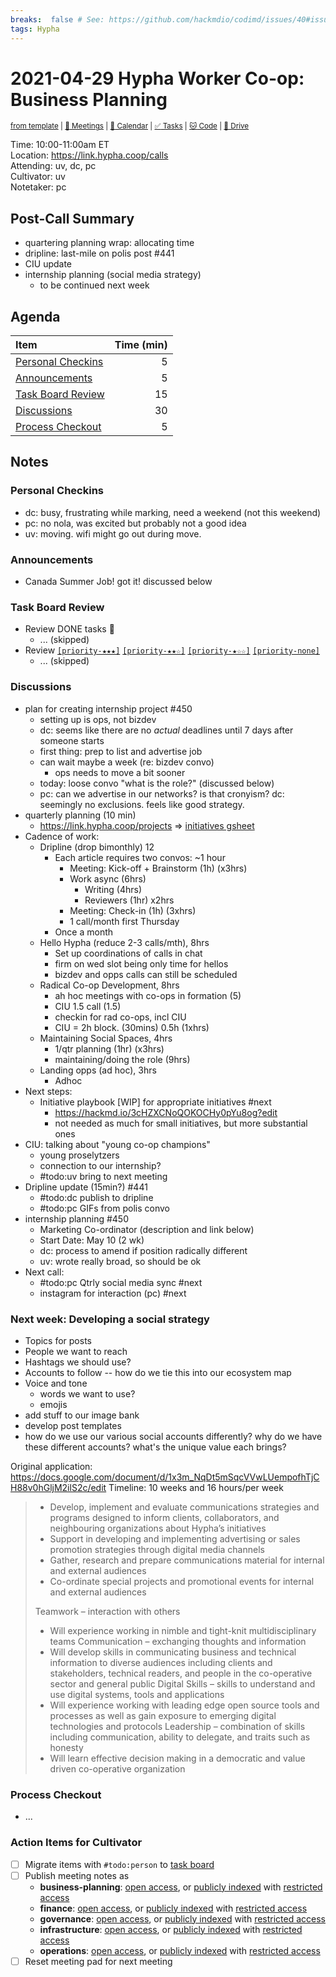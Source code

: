 ```yaml
---
breaks:  false # See: https://github.com/hackmdio/codimd/issues/40#issuecomment-172927690
tags: Hypha
---
```

# 2021-04-29 Hypha Worker Co-op: Business Planning 

<sup>[from template][template] | [:notebook: Meetings][meetings] | [:date: Calendar][calendar] | [:white_check_mark: Tasks][tasks] | [:cat: Code][gh] | [:open_file_folder: Drive][drive]</sup>

Time:       10:00-11:00am ET  
Location:   https://link.hypha.coop/calls  
Attending:  uv, dc, pc  
Cultivator: uv  
Notetaker:  pc

## Post-Call Summary

- quartering planning wrap: allocating time
- dripline: last-mile on polis post #441
- CIU update
- internship planning (social media strategy)
    - to be continued next week

## Agenda

| Item                                            | Time (min) |
|:------------------------------------------------|-----------:|
| [Personal Checkins](#Personal-Checkins)         |          5 |
| [Announcements](#Announcements)                 |          5 |
| [Task Board Review](#Task-Board-Review)         |         15 |
| [Discussions](#Discussions)                     |         30 |
| [Process Checkout](#Process-Checkout)           |          5 |

## Notes

### Personal Checkins

- dc: busy, frustrating while marking, need a weekend (not this weekend)
- pc: no nola, was excited but probably not a good idea
- uv: moving. wifi might go out during move.

### Announcements

- Canada Summer Job! got it! discussed below

### Task Board Review

- Review DONE tasks :tada:
	- ... (skipped)
- Review [`[priority-★★★]`][l-pri-hi] [`[priority-★★☆]`][l-pri-md] [`[priority-★☆☆]`][l-pri-lo] [`[priority-none]`][l-pri-none]
	- ... (skipped)

### Discussions

- plan for creating internship project #450
    - setting up is ops, not bizdev
    - dc: seems like there are no _actual_ deadlines until 7 days after someone starts
    - first thing: prep to list and advertise job
    - can wait maybe a week (re: bizdev convo)
        - ops needs to move a bit sooner
    - today: loose convo "what is the role?" (discussed below)
    - pc: can we advertise in our networks? is that cronyism? dc: seemingly no exclusions. feels like good strategy.
- quarterly planning (10 min)
    - https://link.hypha.coop/projects => [initiatives gsheet](https://docs.google.com/spreadsheets/d/1LyElXvLj7ASclSPQqcgOnuEWqBWBStilEfOhIosZzhA/edit#gid=858595530)
- Cadence of work:
    - Dripline (drop bimonthly) 12
        - Each article requires two convos: ~1 hour
            - Meeting: Kick-off + Brainstorm (1h) (x3hrs)
            - Work async (6hrs)
                - Writing (4hrs)
                - Reviewers (1hr) x2hrs
            - Meeting: Check-in (1h) (3xhrs)
            - 1 call/month first Thursday
        - Once a month
    - Hello Hypha (reduce 2-3 calls/mth), 8hrs
        - Set up coordinations of calls in chat
        - firm on wed slot being only time for hellos
        - bizdev and opps calls can still be scheduled
    - Radical Co-op Development, 8hrs
        - ah hoc meetings with co-ops in formation (5)
        - CIU 1.5 call (1.5)
        - checkin for rad co-ops, incl CIU
        - CIU = 2h block. (30mins) 0.5h (1xhrs)
    - Maintaining Social Spaces, 4hrs
        - 1/qtr planning (1hr) (x3hrs) 
        - maintaining/doing the role (9hrs) 
    - Landing opps (ad hoc), 3hrs
        - Adhoc
- Next steps:
    - Initiative playbook [WIP] for appropriate initiatives #next
        - https://hackmd.io/3cHZXCNoQOKOCHy0pYu8og?edit
        - not needed as much for small initiatives, but more substantial ones
- CIU: talking about "young co-op champions"
    - young proselytzers 
    - connection to our internship?
    - #todo:uv bring to next meeting
- Dripline update (15min?) #441
    - #todo:dc publish to dripline
    - #todo:pc GIFs from polis convo
- internship planning #450
    - Marketing Co-ordinator (description and link below)
    - Start Date: May 10 (2 wk)
    - dc: process to amend if position radically different
    - uv: wrote really broad, so should be ok
- Next call:
    - #todo:pc Qtrly social media sync #next
    - instagram for interaction (pc) #next

### Next week: Developing a social strategy
- Topics for posts
- People we want to reach
- Hashtags we should use?
- Accounts to follow -- how do we tie this into our ecosystem map
- Voice and tone
    - words we want to use?
    - emojis
- add stuff to our image bank
- develop post templates
- how do we use our various social accounts differently? why do we have these different accounts? what's the unique value each brings?

Original application: https://docs.google.com/document/d/1x3m_NqDt5mSqcVVwLUempofhTjCH88v0hGljM2ilS2c/edit
Timeline: 10 weeks and 16 hours/per week

> - Develop, implement and evaluate communications strategies and programs designed to inform clients, collaborators, and neighbouring organizations about Hypha’s initiatives
> - Support in developing and implementing advertising or sales promotion strategies through digital media channels
> - Gather, research and prepare communications material for internal and external audiences
> - Co-ordinate special projects and promotional events for internal and external audiences 
>
> Teamwork – interaction with others
> - Will experience working in nimble and tight-knit multidisciplinary teams
Communication – exchanging thoughts and information
> - Will develop skills in communicating business and technical information to diverse audiences including clients and stakeholders, technical readers, and people in the co-operative sector and general public
Digital Skills – skills to understand and use digital systems, tools and applications
> - Will experience working with leading edge open source tools and processes as well as gain exposure to emerging digital technologies and protocols
Leadership – combination of skills including communication, ability to delegate, and traits such as honesty
> - Will learn effective decision making in a democratic and value driven co-operative organization


### Process Checkout

- ...


### Action Items for Cultivator

- [ ] Migrate items with `#todo:person` to [task board][tasks]
- [ ] Publish meeting notes as
	- **business-planning**: [open access][biz-public], or [publicly indexed][biz-index] with [restricted access][biz-private]
	- **finance**: [open access][fin-public], or [publicly indexed][fin-index] with [restricted access][fin-private]
	- **governance**: [open access][gov-public], or [publicly indexed][gov-index] with [restricted access][gov-private]
	- **infrastructure**: [open access][inf-public], or [publicly indexed][inf-index] with [restricted access][inf-private]
	- **operations**: [open access][ops-public], or [publicly indexed][ops-index] with [restricted access][ops-private]
- [ ] Reset meeting pad for next meeting

<!-- Links: Important -->
[template]: https://link.hypha.coop/wg-template
[meetings]: https://link.hypha.coop/meetings
[calendar]: https://link.hypha.coop/calendar
[tasks]:    https://link.hypha.coop/tasks
[gh]:       https://link.hypha.coop/gh
[drive]:    https://link.hypha.coop/drive

<!-- Links: Labels -->
[l-pri-hi]: https://github.com/orgs/hyphacoop/projects/2?card_filter_query=label:[priority-★★★]
[l-pri-md]: https://github.com/orgs/hyphacoop/projects/2?card_filter_query=label:[priority-★★☆]
[l-pri-lo]: https://github.com/orgs/hyphacoop/projects/2?card_filter_query=label:[priority-★☆☆]
[l-pri-none]: https://github.com/orgs/hyphacoop/projects/2?card_filter_query=-label:[priority-★☆☆]+-label:[priority-★★☆]+-label:[priority-★★★]
[l-biz]: https://github.com/orgs/hyphacoop/projects/2?card_filter_query=label:"wg:business-planning"
[l-fin]: https://github.com/orgs/hyphacoop/projects/2?card_filter_query=label:"wg:finance"
[l-gov]: https://github.com/orgs/hyphacoop/projects/2?card_filter_query=label:"wg:governance
[l-inf]: https://github.com/orgs/hyphacoop/projects/2?card_filter_query=label:"wg:infrastructure"
[l-ops]: https://github.com/orgs/hyphacoop/projects/2?card_filter_query=label:"wg:operations"
[l-none]: https://github.com/orgs/hyphacoop/projects/2?card_filter_query=-label:wg:operations+-label:wg:infrastructure+-label:wg:finance+-label:wg:governance+-label:wg:business-planning

<!-- Links: Archive -->
[biz-public]:   https://github.com/hyphacoop/organizing/new/master?filename=_posts/meeting-notes/2021-MM-DD-business-planning.md
[biz-index]:    https://github.com/hyphacoop/organizing/new/master?filename=_posts/private/meeting-notes/2021-MM-DD-business-planning.md&value=Empty%20file%20for%20public%20indexing%20of%20access-restricted%20file.
[biz-private]:  https://github.com/hyphacoop/organizing-private/new/master?filename=meeting-notes/2021-MM-DD-business-planning.md
[fin-public]:   https://github.com/hyphacoop/organizing/new/master?filename=_posts/meeting-notes/2021-MM-DD-finance.md
[fin-index]:    https://github.com/hyphacoop/organizing/new/master?filename=_posts/private/meeting-notes/2021-MM-DD-finance.md&value=Empty%20file%20for%20public%20indexing%20of%20access-restricted%20file.
[fin-private]:  https://github.com/hyphacoop/organizing-private/new/master?filename=meeting-notes/2021-MM-DD-finance.md
[gov-public]:   https://github.com/hyphacoop/organizing/new/master?filename=_posts/meeting-notes/2021-MM-DD-governance.md
[gov-index]:    https://github.com/hyphacoop/organizing/new/master?filename=_posts/private/meeting-notes/2021-MM-DD-governance.md&value=Empty%20file%20for%20public%20indexing%20of%20access-restricted%20file.
[gov-private]:  https://github.com/hyphacoop/organizing-private/new/master?filename=meeting-notes/2021-MM-DD-governance.md
[inf-public]:   https://github.com/hyphacoop/organizing/new/master?filename=_posts/meeting-notes/2021-MM-DD-infrastructure.md
[inf-index]:    https://github.com/hyphacoop/organizing/new/master?filename=_posts/private/meeting-notes/2021-MM-DD-infrastructure.md&value=Empty%20file%20for%20public%20indexing%20of%20access-restricted%20file.
[inf-private]:  https://github.com/hyphacoop/organizing-private/new/master?filename=meeting-notes/2021-MM-DD-infrastructure.md
[ops-public]:   https://github.com/hyphacoop/organizing/new/master?filename=_posts/meeting-notes/2021-MM-DD-operations.md
[ops-index]:    https://github.com/hyphacoop/organizing/new/master?filename=_posts/private/meeting-notes/2021-MM-DD-operations.md&value=Empty%20file%20for%20public%20indexing%20of%20access-restricted%20file.
[ops-private]:  https://github.com/hyphacoop/organizing-private/new/master?filename=meeting-notes/2021-MM-DD-operations.md
